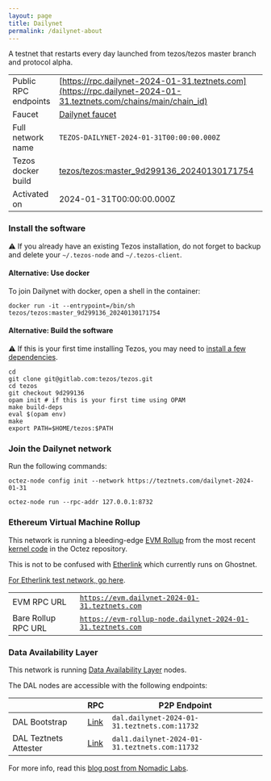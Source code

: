 ```yaml
---
layout: page
title: Dailynet
permalink: /dailynet-about
---
```


A testnet that restarts every day launched from tezos/tezos master branch and protocol alpha.

| | |
|-------|---------------------|
| Public RPC endpoints | [https://rpc.dailynet-2024-01-31.teztnets.com](https://rpc.dailynet-2024-01-31.teztnets.com/chains/main/chain_id)<br/> |
| Faucet | [Dailynet faucet](https://faucet.dailynet-2024-01-31.teztnets.com) |
| Full network name | `TEZOS-DAILYNET-2024-01-31T00:00:00.000Z` |
| Tezos docker build | [tezos/tezos:master_9d299136_20240130171754](https://hub.docker.com/r/tezos/tezos/tags?page=1&ordering=last_updated&name=master_9d299136_20240130171754) |
| Activated on | 2024-01-31T00:00:00.000Z |





### Install the software

⚠️  If you already have an existing Tezos installation, do not forget to backup and delete your `~/.tezos-node` and `~/.tezos-client`.



#### Alternative: Use docker

To join Dailynet with docker, open a shell in the container:

```
docker run -it --entrypoint=/bin/sh tezos/tezos:master_9d299136_20240130171754
```

#### Alternative: Build the software

⚠️  If this is your first time installing Tezos, you may need to [install a few dependencies](https://tezos.gitlab.io/introduction/howtoget.html#setting-up-the-development-environment-from-scratch).

```
cd
git clone git@gitlab.com:tezos/tezos.git
cd tezos
git checkout 9d299136
opam init # if this is your first time using OPAM
make build-deps
eval $(opam env)
make
export PATH=$HOME/tezos:$PATH
```

### Join the Dailynet network

Run the following commands:

```
octez-node config init --network https://teztnets.com/dailynet-2024-01-31

octez-node run --rpc-addr 127.0.0.1:8732
```


### Ethereum Virtual Machine Rollup

This network is running a bleeding-edge [EVM Rollup](https://docs.etherlink.com/welcome/what-is-etherlink) from the most recent [kernel code](https://gitlab.com/tezos/tezos/-/tree/master/etherlink) in the Octez repository.

This is not to be confused with [Etherlink](https://docs.etherlink.com/get-started/connect-your-wallet-to-etherlink) which currently runs on Ghostnet.

[For Etherlink test network, go here](https://docs.etherlink.com/get-started/connect-your-wallet-to-etherlink).

| | |
|-------|---------------------|
| EVM RPC URL | [`https://evm.dailynet-2024-01-31.teztnets.com`](https://evm.dailynet-2024-01-31.teztnets.com) |
| Bare Rollup RPC URL | [`https://evm-rollup-node.dailynet-2024-01-31.teztnets.com`](https://evm-rollup-node.dailynet-2024-01-31.teztnets.com/global/block/head) |




### Data Availability Layer

This network is running [Data Availability Layer](https://tezos.gitlab.io/shell/dal.html) nodes.


The DAL nodes are accessible with the following endpoints:

| | RPC | P2P Endpoint |
|------------|---------|--------------|
| DAL Bootstrap | [Link](https://dal-bootstrap-rpc.dailynet-2024-01-31.teztnets.com) | `dal.dailynet-2024-01-31.teztnets.com:11732` |
| DAL Teztnets Attester | [Link](https://dal-attester-rpc.dailynet-2024-01-31.teztnets.com) | `dal1.dailynet-2024-01-31.teztnets.com:11732` |


For more info, read this [blog post from Nomadic Labs](https://research-development.nomadic-labs.com/data-availability-layer-tezos.html).



